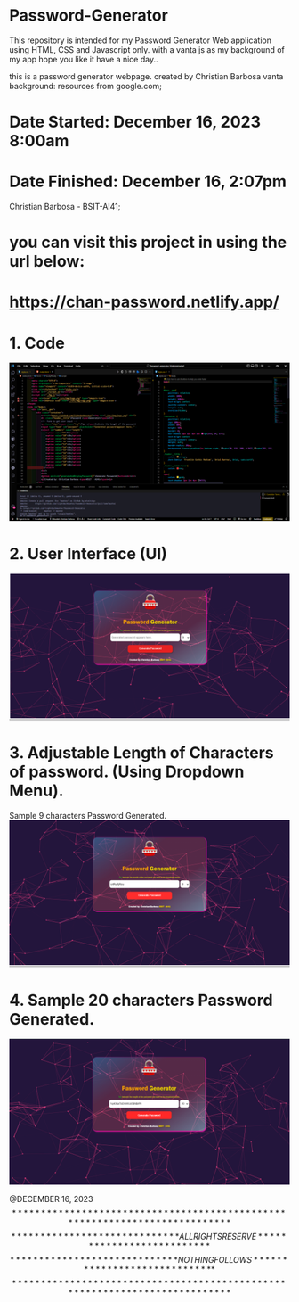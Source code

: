 # Password-Generator
This repository is intended for my Password Generator Web application using HTML, CSS and Javascript only. with a vanta js as my background of my app hope you like it have a nice day..

this is a password generator webpage. created by Christian Barbosa
vanta background:
resources from google.com;

# Date Started: December 16, 2023 8:00am
# Date Finished: December 16, 2:07pm

Christian Barbosa - BSIT-AI41;
# you can visit this project in using the url below:
# https://chan-password.netlify.app/

# 1. Code
![Screenshots](https://github.com/lightdarkmaster/Password-Generator/blob/master/Screenshots/pic2.png)
# 2. User Interface (UI)
![Screenshots](https://github.com/lightdarkmaster/Password-Generator/blob/master/Screenshots/pic3.png)
# 3. Adjustable Length of Characters of password. (Using Dropdown Menu).
Sample 9 characters Password Generated.
![Screenshots](https://github.com/lightdarkmaster/Password-Generator/blob/master/Screenshots/pic4.png)
# 4. Sample 20 characters Password Generated.

![Screenshots](https://github.com/lightdarkmaster/Password-Generator/blob/master/Screenshots/pic1.png)

@DECEMBER 16, 2023
$$***************************************************************************$$
$$***************************** ALL RIGHTS RESERVE **************************$$
$$***************************** NOTHING FOLLOWS *****************************$$
$$***************************************************************************$$

